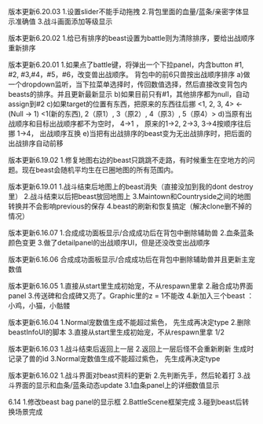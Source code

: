 

版本更新6.20.03
1.设置slider不能手动拖拽
2.背包里面的血量/蓝条/亲密字体显示准确值
3.战斗画面添加等级显示

版本更新6.20.02
1.给已有排序的beast设置为battle则为清除排序，要给出战顺序重新排序

版本更新6.20.01
1.如果点了battle键，将弹出一个下拉panel，内含button #1, #2, #3,#4，#5，#6，改变兽出战顺序。 背包中的前6只兽按出战顺序排序
  a)做一个dropdown监听，当下拉菜单选择时，传回数值选择，然后直接改变背包内beasts的排序。并且更新最新显示
  b)如果目前只有#1，其他排序都为null，自动assign到#2
  c)如果target的位置有东西，把原来的东西往后挪
      <1, 2, 3, 4>   <- (Null -> 1)
      <1(新的东西), 2（原1）, 3（原2）, 4（原3）, 5（原4）>
  d)当原有出战顺序和目标出战顺序都不为空时，
      4->1 ， 原来的1->2, 2->3, 3->4按顺序往后挪
      1->4， 出战顺序互换
  e)当把有出战排序的beast变为无出战排序时，把后面的出战排序自动前移

版本更新6.19.02
1.修复地图右边的beast只跳跳不走路，有时候重生在空地方的问题。现在beast会随机平均生在已圈地图的所有范围内。

版本更新6.19.01 
1.战斗结束后地图上的beast消失（直接没加到我的dont destroy里）
2.战斗结束以后把beast放回地图上
3.Maintown和Countryside之间的地图转换并不会影响previous的保存
4.beast的刷新和恢复搞定（解决clone删不掉的情况）

版本更新6.16.07
1.合成成功面板显示/合成成功后在背包中删除辅助兽
2.血条蓝条颜色变更
3.做了detailpanel的出战顺序UI，但是还没改变出战顺序

版本更新6.16.06
合成成功面板显示/合成成功后在背包中删除辅助兽并且更新主宠数值

版本更新6.16.05
1.直接从start里生成初始宠，不从respawn里拿 
2.融合成功界面panel
3.传送碑和合成碑又亮了。Graphic里的z = 1不能改
4.新加入三个beast ：小鸡，小猫，小骷髅

版本更新6.16.04
1.Normal宠数值生成不能超过紫色， 先生成再决定type 
2.删除beastInfoUI的脚本
3.直接从start里生成初始宠，不从respawn里拿 1/2

版本更新6.16.03
1.战斗结束后返回上一层
2.返回上一层后怪不会重新刷新 生成时记录了兽的id
3.Normal宠数值生成不能超过紫色， 先生成再决定type 

版本更新6.16.02
1.战斗界面对beast资料的更新
2.先判断先手，然后轮着打
3.战斗界面的显示和血条/蓝条动态update
3.1血条panel上的详细数值显示

6.14
1.修改beast bag panel的显示框
2.BattleScene框架完成
3.碰到beast后转换场景完成
